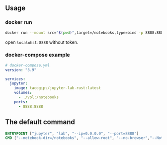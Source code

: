 ## Usage
### docker run

```bash
docker run --mount src="$(pwd)",target=/notebooks,type=bind -p 8888:8888 tacogips/jupyter-lab-rust:latest
```

open `localohst:8888` without token.

### docker-compose example

```yaml
# docker-compose.yml
version: "3.9"

services:
  jupyter:
    image: tacogips/jupyter-lab-rust:latest
    volumes:
      - ./vol:/notebooks
    ports:
      - 8888:8888
```


## The default command
```Dockerfile
ENTRYPOINT ["jupyter", "lab", "--ip=0.0.0.0", "--port=8888"]
CMD ["--notebook-dir=/notebooks", "--allow-root", "--no-browser","--NotebookApp.token=''","--NotebookApp.password=''","--NotebookApp.disable_check_xsrf=True"]
```

